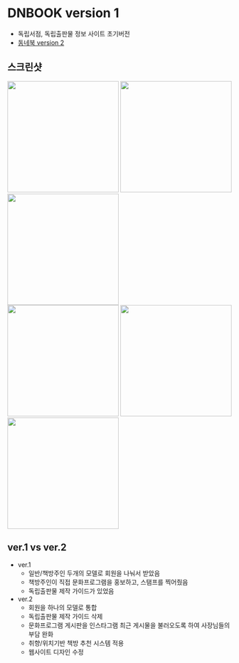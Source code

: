 # DNBOOK version 1
- 독립서점, 독립출판물 정보 사이트 초기버전
- [동네북 version 2](https://github.com/Haesun-Pyeon/real-dnb)

## 스크린샷
<div>
<img width=250 src="https://user-images.githubusercontent.com/34891481/83844632-4f663580-a742-11ea-8de2-3e59e38921a9.png">
<img width=250 src="https://user-images.githubusercontent.com/34891481/83844643-542ae980-a742-11ea-96b0-43588c9256da.png">
<img width=250 src="https://user-images.githubusercontent.com/34891481/83844673-60af4200-a742-11ea-94bd-32e6a71ebfef.png">
</div>
<div>
<img width=250 src="https://user-images.githubusercontent.com/34891481/83844658-5ab96100-a742-11ea-99d9-fec08ff7f301.png">
<img width=250 src="https://user-images.githubusercontent.com/34891481/83844686-686ee680-a742-11ea-89de-81bbea5b7f91.png">
<img width=250 src="https://user-images.githubusercontent.com/34891481/83844696-6d339a80-a742-11ea-9096-e0c1e3be8506.png">
</div>

## ver.1 vs ver.2
- ver.1
  * 일반/책방주인 두개의 모델로 회원을 나눠서 받았음
  * 책방주인이 직접 문화프로그램을 홍보하고, 스탬프를 찍어줬음
  * 독립출판물 제작 가이드가 있었음
- ver.2
  * 회원을 하나의 모델로 통합
  * 독립출판물 제작 가이드 삭제
  * 문화프로그램 게시판을 인스타그램 최근 게시물을 불러오도록 하여 사장님들의 부담 완화
  * 취향/위치기반 책방 추천 시스템 적용
  * 웹사이트 디자인 수정
